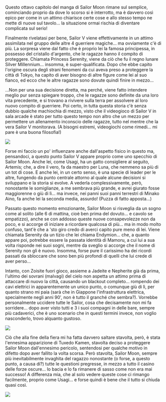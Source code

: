 <!--t Pretty Guardian Sailor Moon - Atto 8 e Princess Serenity t-->
<!--d Questo ottavo capitolo del manga di Sailor Moon rimane sul semplice, cominciando proprio da dove lo scorso si è interrotto, ma è davvero così... d-->
<!--tag Random tag-->

Questo ottavo capitolo del manga di Sailor Moon rimane sul semplice, cominciando proprio da dove lo scorso si è interrotto, ma è davvero così epico per come in un attimo chiarisce certe cose e allo stesso tempo ne mette di nuove sul tavolo... la situazione ormai rischia di diventare complicata sul serio!

Finalmente rivelatasi per bene, Sailor V viene effettivamente in un attimo assimilata nel gruppo delle altre 4 guerriere magiche... ma ovviamente c'è di più. La sorpresa viene dal fatto che è proprio lei la famosa principessa, in possesso del cristallo d'argento, che le ragazze hanno il compito di proteggere. Chiamata Princess Serenity, viene da ciò che fu il regno lunare Silver Millennium... insomma, è super-qualificata. Dopo che ebbe capito l'origine oscura degli strani fenomeni da cui aveva preso a proteggere la città di Tokyo, ha capito di aver bisogno di altre figure come lei al suo fianco, ed ecco che le altre ragazze sono dovute quindi finire in mezzo...

...Non per una sua decisione diretta, ma perché, viene fatto intendere meglio pur senza spiegare troppo, che le ragazze sono definite da una loro vita precedente, e si trovano a rivivere sulla terra per assolvere al loro nuovo compito di guerriere. Poi certo, in tutta questa storia c'è senza dubbio qualche machiochia di mezzo, visto che il videogioco di Sailor V in sala arcade è stato per tutto questo tempo non altro che un mezzo per permettere un allenamento inconscio delle ragazze, tutto nel mentre che la vera Sailor V monitorava. (A bisogni estremi, videogiochi come rimedi... mi pare è una buona filosofia!)

![](https://stuff.octt.eu.org/content/images/20250923211133-IMG_20250923_210338.jpg)

Forse mi faccio un po' influenzare anche dall'aspetto fisico in questo ma, pensandoci, a questo punto Sailor V appare proprio come uno specchio di Sailor Moon. Anche lei, come Usagi, ha un gatto consigliere al seguito, Artemis; che, a dire il vero, fa da maestro per Luna, che nemmeno sa più di un tot di cose. E anche lei, in un certo senso, è una specie di leader per le altre, fungendo da punto centrale attorno al quale alcune decisioni si sviluppano e la storia si evolve. A vederla complessivamente, però, nonostante le somiglianze, a me sembrava più grande, e avrei giurato fosse maggiorenne o giù di lì... ma invece, nei panni suoi panni terrestri di Minako Aino, fa anche lei la seconda media, assurdo! (Puzza di fatto apposta...)

Passato questo momento emozionante, Sailor Moon si risveglia da un sogno come al solito (alle 6 di mattina, cioè ben prima del dovuto... e cavolo se empatizzo), anche se con addosso queste nuove consapevolezze non da poco, e si accorge di iniziare a ricordare qualcosa di più... ma in modo molto confuso, tant'è che a 'sto giro credo di averci capito pure meno di lei. Viene chiamata Serenity da un tizio che lei chiama Endymion... che, a quanto appare poi, potrebbe essere la passata identità di Mamoru, a cui lui a sua volta risponde nei suoi sogni, mentre da sveglio si accorge che il nome di Serenity non gli è nuovo. Insomma, forse pure il carissimo ha dei ricordi passati da sbloccare che sono ben più profondi di quelli che lui crede di aver perso...

Intanto, con Zoisite fuori gioco, assieme a Jadeite e Nepherite già da prima, l'ultimo dei sovrani (malvagi) del cielo non aspetta un attimo prima di attaccare di nuovo la città, causando un blackout completo... rompendo dei cavi elettrici in apparentemente un unico punto, o comunque giù di lì, per quanto strano mi paia (sarà che in Giappone l'infrastruttura elettrica, specialmente negli anni 90', non è tutto il granché che sembra?). Vorrebbe personalmente uccidere tutte le Sailor, cosa che decisamente non mi fa sorridere... dopo aver visto tutti e 3 i suoi compagni in delle bare, sempre più cadaverici, che è uno scenario che in questi termini invece, non voglio nasconderlo, trovo alquanto gustoso.

![](https://stuff.octt.eu.org/content/images/20250923211111-IMG_20250923_204932.jpg)

Ciò che alla fine della fiera mi ha fatta davvero saltare stavolta, però, è stata l'ennesima apparizione di Tuxedo Kamen, stavolta deciso a proteggere Sailor Moon dall'ennesimo pericolo, sentendosi per qualche motivo in difetto dopo aver fallito la volta scorsa. Però stavolta, Sailor Moon, sempre più inevitabilmente invaghita del ragazzo nonostante (o forse, a questo punto, a causa di?) tutte le questioni pregresse, in mezzo a tutto il casino delle forze oscure... lo bacia e lo fa rimanere di sasso come non era mai successo! A differenza mia, che al solo vedere queste cose ci rimango facilmente, proprio come Usagi... e forse quindi è bene che il tutto si chiuda quasi così.

![](https://stuff.octt.eu.org/content/images/20250923211055-IMG_20250923_210911.jpg)